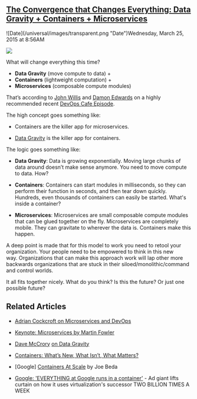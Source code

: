 ## [The Convergence that Changes Everything: Data Gravity + Containers + Microservices](/blog/2015/3/25/the-convergence-that-changes-everything-data-gravity-contain.html)

<div class="journal-entry-tag journal-entry-tag-post-title"><span class="posted-on">![Date](/universal/images/transparent.png "Date")Wednesday, March 25, 2015 at 8:56AM</span></div>

<div class="body">

![](https://farm9.staticflickr.com/8713/16922345365_e0a31b5c56_o.jpg)

What will change everything this time?

*   **Data Gravity** (move compute to data) + 
*   **Containers** (lightweight computation) +
*   **Microservices** (composable compute modules)

<span>That’s according to</span> [<span>John Willis</span>](https://twitter.com/botchagalupe) <span>and</span> [<span>Damon Edwards</span>](https://twitter.com/damonedwards) <span>on a highly recommended recent</span> [<span>DevOps Cafe Episode</span>](http://devopscafe.org/show/2015/3/24/devops-cafe-episode-57-john-and-damon-catch-up.html)<span>.</span>

<span>The high concept goes something like:</span>

*   <span>Containers are the killer app for microservices.</span>

*   [Data Gravity](http://datagravity.org/) is the killer app for containers.

The logic goes something like:

*   <span>**Data Gravity**</span><span>: Data is growing exponentially. Moving large chunks of data around doesn’t make sense anymore. You need to move compute to data. How?</span>

*   <span>**Containers**</span><span>: Containers can start modules in milliseconds, so they can perform their function in seconds, and then tear down quickly. Hundreds, even thousands of containers can easily be started. What's inside a container?</span>

*   <span>**Microservices**</span><span>: Microservices are small composable compute modules that can be glued together on the fly. Microservices are completely mobile. They can gravitate to wherever the data is. Containers make this happen.</span>

<span>A deep point is made that for this model to work you need to retool your organization. Your people need to be empowered to think in this new way. Organizations that can make this approach work will lap other more backwards organizations that are stuck in their siloed/monolithic/command and control worlds.  </span>

<span>It all fits together nicely. What do you think? Is this the future? Or just one possible future?</span>

## <span>Related Articles</span>

*   [<span>Adrian Cockcroft on Microservices and DevOps</span>](http://www.infoq.com/interviews/adrian-cockcroft-microservices-devops)

*   [<span>Keynote: Microservices by Martin Fowler</span>](https://www.youtube.com/watch?v=wgdBVIX9ifA)

*   [<span>Dave McCrory</span>](http://blog.mccrory.me/) <span></span> [<span>on Data Gravity</span>](http://datagravity.org/about/)

*   <span>[Containers: What’s New, What Isn’t, What Matters?](http://thenewstack.io/containers-whats-new-what-isnt-what-matters/)</span>

*   [Google] [Containers At Scale](https://speakerdeck.com/jbeda/containers-at-scale) by Joe Beda

*   [Google: 'EVERYTHING at Google runs in a container'](http://www.theregister.co.uk/2014/05/23/google_containerization_two_billion/) - Ad giant lifts curtain on how it uses virtualization's successor TWO BILLION TIMES A WEEK

</div>